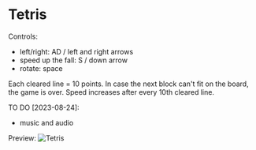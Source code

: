 # Tetris
 
Controls: <br>
* left/right: AD / left and right arrows
* speed up the fall: S / down arrow
* rotate: space 

Each cleared line = 10 points. In case the next block can't fit on the board, the game is over. Speed increases after every 10th cleared line.

TO DO [2023-08-24]:<br>
* music and audio

Preview:
![Tetris](https://github.com/Dorole/Tetris/assets/35565194/f1e581da-d483-41ac-907c-c5e37354e279)
